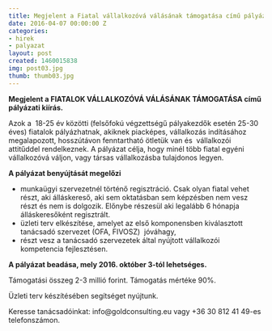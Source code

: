 ```yaml
---
title: Megjelent a Fiatal vállalkozóvá válásának támogatása című pályázat
date: 2016-04-07 00:00:00 Z
categories:
- hirek
- palyazat
layout: post
created: 1460015838
img: post03.jpg
thumb: thumb03.jpg
---
```


<p><strong>Megjelent a&nbsp;FIATALOK VÁLLALKOZÓVÁ VÁLÁSÁNAK TÁMOGATÁSA című pályázati kiírás.</strong> &nbsp;</p><p>Azok a &nbsp;18-25 év közötti (felsőfokú végzettségű pályakezdők esetén 25-30 éves) fiatalok pályázhatnak, akiknek piacképes, vállalkozás indításához megalapozott, hosszútávon fenntartható ötletük van és &nbsp;vállalkozói attitűddel rendelkeznek. A pályázat célja, hogy minél több fiatal egyéni vállalkozóvá váljon, vagy társas vállalkozásba tulajdonos legyen.</p><p><strong>A pályázat benyújtását megelőzi</strong></p><ul><li>munkaügyi szervezetnél történő regisztráció. Csak olyan fiatal vehet részt, aki álláskereső, aki sem oktatásban sem képzésben nem vesz részt és nem is dolgozik. Előnybe részesül aki legalább 6 hónapja álláskeresőként regisztrált.</li><li>üzleti terv elkészítése, amelyet az első komponensben kiválasztott tanácsadó szervezet (OFA, FIVOSZ)&nbsp; jóváhagy,</li><li>részt vesz a tanácsadó szervezetek által nyújtott vállalkozói kompetencia fejlesztésen.</li></ul><p><strong>A pályázat beadása, mely 2016. október 3-tól lehetséges.</strong></p><p>Támogatási összeg 2-3 millió forint. Támogatás mértéke 90%.</p><p>Üzleti terv készítésében segítséget nyújtunk.</p><p>Keresse tanácsadóinkat: info@goldconsulting.eu vagy +36 30 812 41 49-es telefonszámon.</p><p class="MsoNormal" style="margin: 0px; color: #222222; font-family: arial, sans-serif; font-size: 12.8px;"><span style="text-decoration: underline;"></span>&nbsp;</p>
